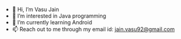 - 👋 Hi, I’m Vasu Jain
- 👀 I’m interested in Java programming
- 🌱 I’m currently learning Android
- 📫 Reach out to me through my email id: jain.vasu92@gmail.com

<!---
vj2710/vj2710 is a ✨ special ✨ repository because its `README.md` (this file) appears on your GitHub profile.
You can click the Preview link to take a look at your changes.
--->
